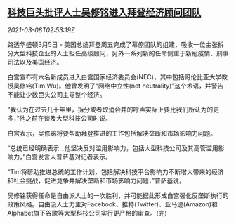 <!--1615173799000-->
[科技巨头批评人士吴修铭进入拜登经济顾问团队](https://cn.reuters.com/article/us-biden-tech-regulation-0308-idCNKBS2B007P)
------

<div><i>2021-03-08T02:53:19Z</i></div><p>路透华盛顿3月5日 - 美国总统拜登周五完成了幕僚团队的组建，吸收一位主张拆分大型科技企业的人士担任高级顾问，另外一系列新的任命侧重于新冠疫情、刑事司法以及美国经济。</p><p>白宫宣布有六名新成员进入白宫国家经济委员会(NEC)，其中包括哥伦比亚大学教授吴修铭(Tim Wu)。他曾发明了“网络中立性(net neutrality)”这个术语，并警告不能让少数巨头公司主导整个经济。</p><p>“我认为在过去几十年里，拆分或者取消合并的呼声实际上要比我们所认为的更多，”他之前在谈及大型科技公司时说。</p><p>白宫表示，吴修铭将要帮助拜登推进的工作包括解决垄断和市场影响力问题。</p><p>“总统已经明确表示...他坚决反对滥用影响力，包括大型科技公司及其高管滥用影响力，”白宫发言人普萨基对记者表示。</p><p>“Tim将帮助推进总统的工作计划，包括解决科技平台影响力不断增大带来的经济和社会挑战，促进竞争并解决垄断和市场影响力问题，”普萨基说。</p><p>吴修铭获得任命是自由派人士的一次胜利，并可能据此形成白宫强化反垄断执行的政策风格。自由派人士力主对Facebook、推特(Twitter)、亚马逊(Amazon)和Alphabet旗下谷歌等大型科技公司实行更严格的审查。(完)</p>
